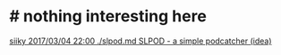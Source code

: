 <h1># nothing interesting here</h1>

<a href="slpod.html">siiky	2017/03/04 22:00	./slpod.md	SLPOD - a simple podcatcher (idea)</a>
